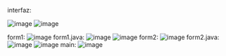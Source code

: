 interfaz:

![image](https://github.com/user-attachments/assets/a4a52ffc-c2b7-4763-900c-3ff38dd0b519)
![image](https://github.com/user-attachments/assets/75ae17d0-4b40-4b7c-9f33-e972f987f627)

form1:
![image](https://github.com/user-attachments/assets/d6022585-051f-470d-a352-c0f31d9796e4)
form1.java:
![image](https://github.com/user-attachments/assets/7baea2ba-4358-4710-8c2f-a0dc7763134d)
![image](https://github.com/user-attachments/assets/627153a9-717e-44d5-98e6-e5989a46239f)
form2:
![image](https://github.com/user-attachments/assets/cef96c2c-1cfe-4f74-93b2-8b8c0afd05a1)
form2.java:
![image](https://github.com/user-attachments/assets/eb86f162-4991-4c10-9f95-ad051cb9f1b0)
![image](https://github.com/user-attachments/assets/98833157-2a4e-4536-9bfb-4bb9f4a78c40)
main:
![image](https://github.com/user-attachments/assets/15901a6d-5513-4afd-9321-8d54ee218eda)













